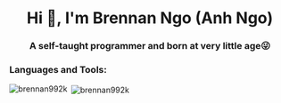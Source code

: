 <h1 align="center">Hi 👋, I'm Brennan Ngo (Anh Ngo)</h1>
<h3 align="center">A self-taught programmer and born at very little age😜</h3>

### Languages and Tools:
<p><img align="left" src="https://github-readme-stats.vercel.app/api/top-langs/?username=brennan992k&layout=compact&hide=html&theme=dark" alt="brennan992k" /></p>
<p height="30px"></p>
<p>&nbsp;<img align="center" src="https://github-readme-stats.vercel.app/api?username=brennan992k&show_icons=true&theme=dark" alt="brennan992k" style="max-width: 100%;"/></p>
